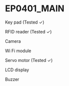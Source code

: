 # EP0401_MAIN

Key pad (Tested ✓)

RFID reader (Tested ✓)

Camera

Wi Fi module 

Servo motor (Tested ✓)

LCD display

Buzzer
